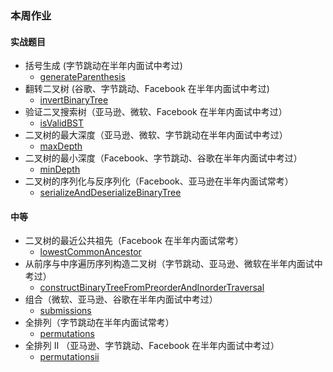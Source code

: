 ### 本周作业

#### 实战题目

* 括号生成 (字节跳动在半年内面试中考过)
  * [generateParenthesis](./homework/generateParenthesis.ts)
* 翻转二叉树 (谷歌、字节跳动、Facebook 在半年内面试中考过)
  * [invertBinaryTree](./homework/invertBinaryTree.ts)
* 验证二叉搜索树（亚马逊、微软、Facebook 在半年内面试中考过）
  * [isValidBST](./homework/isValidBST.ts)
* 二叉树的最大深度（亚马逊、微软、字节跳动在半年内面试中考过）
  * [maxDepth](./homework/maxDepth.ts)
* 二叉树的最小深度（Facebook、字节跳动、谷歌在半年内面试中考过）
  * [minDepth](./homework/minDepth.ts)
* 二叉树的序列化与反序列化（Facebook、亚马逊在半年内面试常考）
  * [serializeAndDeserializeBinaryTree](./homework/serializeAndDeserializeBinaryTree.ts)

#### 中等

* 二叉树的最近公共祖先（Facebook 在半年内面试常考）
  * [lowestCommonAncestor](./homework/lowestCommonAncestor.ts)
* 从前序与中序遍历序列构造二叉树（字节跳动、亚马逊、微软在半年内面试中考过）
  * [constructBinaryTreeFromPreorderAndInorderTraversal](./home/constructBinaryTreeFromPreorderAndInorderTraversal.ts)
* 组合（微软、亚马逊、谷歌在半年内面试中考过）
  * [submissions](./home/submissions.ts)
* 全排列（字节跳动在半年内面试常考）
  * [permutations](./home/permutations.ts)
* 全排列 II （亚马逊、字节跳动、Facebook 在半年内面试中考过）
  * [permutationsii](./home/permutationsii.ts)

